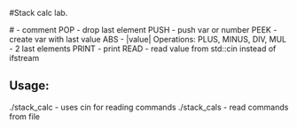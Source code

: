 #Stack calc lab.

\# - comment
POP - drop last element
PUSH <obj> - push var or number
PEEK - create var with last value
ABS - |value|
Operations:
PLUS, MINUS, DIV, MUL - <op> 2 last elements
PRINT - print
READ - read value from std::cin instead of ifstream

## Usage:
./stack_calc - uses cin for reading commands
./stack_cals <filename> - read commands from file
